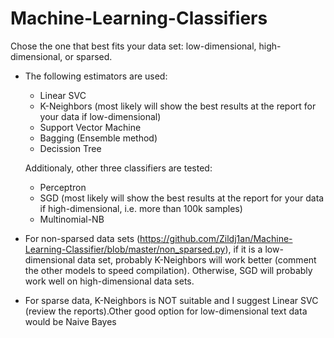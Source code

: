 # Machine-Learning-Classifiers
Chose the one that best fits your data set: low-dimensional, high-dimensional, or sparsed.

* The following estimators are used:
  + Linear SVC
  + K-Neighbors (most likely will show the best results at the report for your data if low-dimensional)
  + Support Vector Machine
  + Bagging (Ensemble method)
  + Decission Tree
  
  Additionaly, other three classifiers are tested:
  
  + Perceptron
  + SGD (most likely will show the best results at the report for your data if high-dimensional, i.e. more than 100k samples)
  + Multinomial-NB

* For non-sparsed data sets (https://github.com/Zildj1an/Machine-Learning-Classifier/blob/master/non_sparsed.py), if it is a low-dimensional data set, probably K-Neighbors will work better (comment the other models to speed compilation). Otherwise, SGD will probably work well on high-dimensional data sets.

* For sparse data, K-Neighbors is NOT suitable and I suggest Linear SVC (review the reports).Other good option for low-dimensional text data would be Naive Bayes
